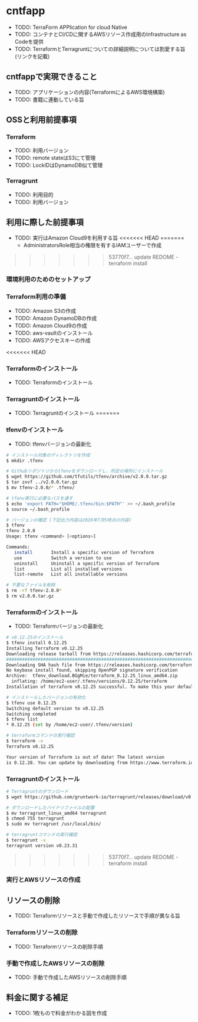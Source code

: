 # cntfapp

- TODO: TerraForm APPlication for cloud Native
- TODO: コンテナとCI/CDに関するAWSリソース作成用のInfrastructure as Codeを提供
- TODO: TerraformとTerragruntについての詳細説明については割愛する旨(リンクを記載)

## cntfappで実現できること

- TODO: アプリケーションの内容(TerraformによるAWS環境構築)
- TODO: 書籍に連動している旨

## OSSと利用前提事項

### Terraform

- TODO: 利用バージョン
- TODO: remote stateはS3にて管理
- TODO: LockIDはDynamoDB似て管理

### Terragrunt

- TODO: 利用目的
- TODO: 利用バージョン

## 利用に際した前提事項

- TODO: 実行はAmazon Cloud9を利用する旨
<<<<<<< HEAD
=======
  - AdministratorsRole相当の権限を有するIAMユーザーで作成
>>>>>>> 53770f7... update REDOME - terraform install

### 環境利用のためのセットアップ

### Terraform利用の準備

- TODO: Amazon S3の作成
- TODO: Amazon DynamoDBの作成
- TODO: Amazon Cloud9の作成
- TODO: aws-vaultのインストール
- TODO: AWSアクセスキーの作成

<<<<<<< HEAD
### Terraformのインストール

- TODO: Terraformのインストール

### Terragruntのインストール

- TODO: Terragruntのインストール
=======
### tfenvのインストール

- TODO: tfenvバージョンの最新化

```bash
# インストール対象のディレクトリを作成
$ mkdir .tfenv

# Githubリポジトリからtfenvをダウンロードし、所定の場所にインストール
$ wget https://github.com/tfutils/tfenv/archive/v2.0.0.tar.gz
$ tar zxvf ../v2.0.0.tar.gz
$ mv tfenv-2.0.0/* .tfenv/

# tfenv実行に必要なパスを通す
$ echo 'export PATH="$HOME/.tfenv/bin:$PATH"' >> ~/.bash_profile
$ source ~/.bash_profile

# バージョンの確認 (下記出力内容は2020年7月5時点の内容)
$ tfenv
tfenv 2.0.0
Usage: tfenv <command> [<options>]

Commands:
   install       Install a specific version of Terraform
   use           Switch a version to use
   uninstall     Uninstall a specific version of Terraform
   list          List all installed versions
   list-remote   List all installable versions

# 不要なファイルを削除
$ rm -rf tfenv-2.0.0*
$ rm v2.0.0.tar.gz
```

### Terraformのインストール

- TODO: Terraformバージョンの最新化

```bash
# v0.12.25のインストール
$ tfenv install 0.12.25
Installing Terraform v0.12.25
Downloading release tarball from https://releases.hashicorp.com/terraform/0.12.25/terraform_0.12.25_linux_amd64.zip
######################################################################################################################################################################################################################################################### 100.0%
Downloading SHA hash file from https://releases.hashicorp.com/terraform/0.12.25/terraform_0.12.25_SHA256SUMS
No keybase install found, skipping OpenPGP signature verification
Archive:  tfenv_download.BGgMie/terraform_0.12.25_linux_amd64.zip
  inflating: /home/ec2-user/.tfenv/versions/0.12.25/terraform  
Installation of terraform v0.12.25 successful. To make this your default version, run 'tfenv use 0.12.25'

# インストールしたバージョンの有効化
$ tfenv use 0.12.25
Switching default version to v0.12.25
Switching completed
$ tfenv list
* 0.12.25 (set by /home/ec2-user/.tfenv/version)

# terraformコマンドの実行確認
$ terraform -v
Terraform v0.12.25

Your version of Terraform is out of date! The latest version
is 0.12.28. You can update by downloading from https://www.terraform.io/downloads.html
```

### Terragruntのインストール

```bash
# Terragruntのダウンロード
$ wget https://github.com/gruntwork-io/terragrunt/releases/download/v0.23.31/terragrunt_linux_amd64

# ダウンロードしたバイナリファイルの配置
$ mv terragrunt_linux_amd64 terragrunt
$ chmod 755 terragrunt
$ sudo mv terragrunt /usr/local/bin/

# terragruntコマンドの実行確認
$ terragrunt -v
terragrunt version v0.23.31
```
>>>>>>> 53770f7... update REDOME - terraform install

### 実行とAWSリソースの作成

## リソースの削除

- TODO: Terraformリソースと手動で作成したリソースで手順が異なる旨

### Terraformリソースの削除

- TODO: Terraformリソースの削除手順

### 手動で作成したAWSリソースの削除

- TODO: 手動で作成したAWSリソースの削除手順

## 料金に関する補足

- TODO: 1枚もので料金がわかる図を作成